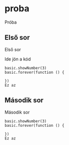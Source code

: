 # proba
Próba

## Első sor
Első sor

Ide jön a kód
```blocks
basic.showNumber(3)
basic.forever(function () {
	
})
Ez az
```

## Második sor
Második sor

```blocks
basic.showNumber(3)
basic.forever(function () {
	
})
Ez az
```